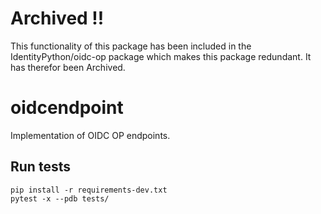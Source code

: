 # Archived !!
This functionality of this package has been included in the IdentityPython/oidc-op package which makes this package redundant.
It has therefor been Archived.

# oidcendpoint
Implementation of OIDC OP endpoints. 

## Run tests
````
pip install -r requirements-dev.txt
pytest -x --pdb tests/
````
